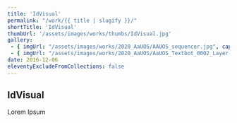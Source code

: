 ```yaml
---
title: 'IdVisual'
permalink: "/work/{{ title | slugify }}/"
shortTitle: 'IdVisual'
thumbUrl: '/assets/images/works/thumbs/IdVisual.jpg'
gallery:
 - { imgUrl: "/assets/images/works/2020_AaUOS/AAUOS_sequencer.jpg", caption: "" }
 - { imgUrl: "/assets/images/works/2020_AaUOS/AaUOS_Textbot_0002_Layer-20.jpg", caption: "" }
date: 2016-12-06
eleventyExcludeFromCollections: false
---
```



<div class="Grid Grid--gutters Grid--full large-Grid--fit">
  <div class="Grid-cell">
    <div class='headerGroup'>
      <h2>IdVisual</h2>
      <p>Lorem Ipsum</p>
    </div>
  </div>
</div>